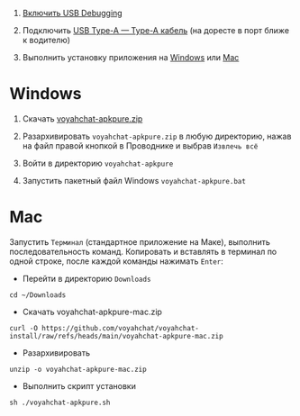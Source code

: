 1. [Включить USB Debugging](usb-debugging.md)

2. Подключить [USB Type-A — Type-A кабель](cable.md) (на доресте в порт ближе к водителю)

3. Выполнить установку приложения на [Windows](#windows) или [Mac](#mac)

# Windows

1. Скачать [voyahchat-apkpure.zip](https://github.com/voyahchat/voyahchat-install/raw/refs/heads/main/voyahchat-apkpure.zip)

2. Разархивировать `voyahchat-apkpure.zip` в любую директорию, нажав на файл правой кнопкой в Проводнике и выбрав `Извлечь всё`

3. Войти в директорию `voyahchat-apkpure`

4. Запустить пакетный файл Windows `voyahchat-apkpure.bat`

# Mac

Запустить `Терминал` (стандартное приложение на Маке), выполнить последовательность команд. Копировать и вставлять в терминал по одной строке, после каждой команды нажимать `Enter`:
  * Перейти в директорию `Downloads`
```
cd ~/Downloads
```
  * Скачать voyahchat-apkpure-mac.zip
```
curl -O https://github.com/voyahchat/voyahchat-install/raw/refs/heads/main/voyahchat-apkpure-mac.zip
 ```
  * Разархивировать
```
unzip -o voyahchat-apkpure-mac.zip
```
  * Выполнить скрипт установки
```
sh ./voyahchat-apkpure.sh
```

